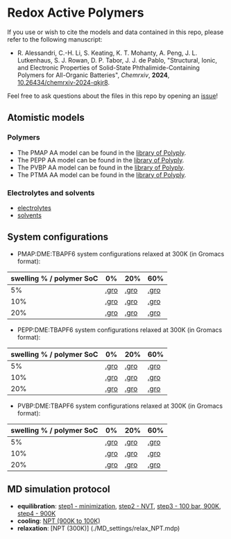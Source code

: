 # Redox Active Polymers

If you use or wish to cite the models and data contained in this repo,
please refer to the following manuscript:

- R. Alessandri, C.-H. Li, S. Keating, K. T. Mohanty, A. Peng, J. L. Lutkenhaus, S. J. Rowan, D. P. Tabor, J. J. de Pablo,
  "Structural, Ionic, and Electronic Properties of Solid-State Phthalimide-Containing Polymers for All-Organic Batteries",
  *Chemrxiv*, **2024**, [10.26434/chemrxiv-2024-qkjr8](https://doi.org/10.26434/chemrxiv-2024-qkjr8).

Feel free to ask questions about the files in this repo by opening an [issue](https://github.com/ricalessandri/redox-active-polymers/issues)!


## Atomistic models

### Polymers

- The PMAP AA model can be found in the [library of Polyply](https://github.com/marrink-lab/polyply_1.0/blob/master/LIBRARY.md).
- The PEPP AA model can be found in the [library of Polyply](https://github.com/marrink-lab/polyply_1.0/blob/master/LIBRARY.md).
- The PVBP AA model can be found in the [library of Polyply](https://github.com/marrink-lab/polyply_1.0/blob/master/LIBRARY.md).
- The PTMA AA model can be found in the [library of Polyply](https://github.com/marrink-lab/polyply_1.0/blob/master/LIBRARY.md).

### Electrolytes and solvents

- [electrolytes](./electrolytes)
- [solvents](./solvents)


## System configurations

- PMAP:DME:TBAPF6 system configurations relaxed at 300K (in Gromacs format):

| swelling % / polymer SoC |                0% |               20% |               60% |
|--------------------------|-------------------|-------------------|-------------------|
|  5%                      | [.gro][PMAP05000] | [.gro][PMAP05020] | [.gro][PMAP05060] |
| 10%                      | [.gro][PMAP10000] | [.gro][PMAP10020] | [.gro][PMAP10060] |
| 20%                      | [.gro][PMAP20000] | [.gro][PMAP20020] | [.gro][PMAP20060] |

- PEPP:DME:TBAPF6 system configurations relaxed at 300K (in Gromacs format):

| swelling % / polymer SoC |                0% |               20% |               60% |
|--------------------------|-------------------|-------------------|-------------------|
|  5%                      | [.gro][PEPP05000] | [.gro][PEPP05020] | [.gro][PEPP05060] |
| 10%                      | [.gro][PEPP10000] | [.gro][PEPP10020] | [.gro][PEPP10060] |
| 20%                      | [.gro][PEPP20000] | [.gro][PEPP20020] | [.gro][PEPP20060] |

- PVBP:DME:TBAPF6 system configurations relaxed at 300K (in Gromacs format):

| swelling % / polymer SoC |                0% |               20% |               60% |
|--------------------------|-------------------|-------------------|-------------------|
|  5%                      | [.gro][PVBP05000] | [.gro][PVBP05020] | [.gro][PVBP05060] |
| 10%                      | [.gro][PVBP10000] | [.gro][PVBP10020] | [.gro][PVBP10060] |
| 20%                      | [.gro][PVBP20000] | [.gro][PVBP20020] | [.gro][PVBP20060] |


## MD simulation protocol

- **equilibration**: [step1 - minimization](./MD_settings/eq_step1_min.mdp), [step2 - NVT](./MD_settings/eq_step2_NVT.mdp), [step3 - 100 bar, 900K](./MD_settings/eq_step3_NPT_highP.mdp), [step4 - 900K](./MD_settings/eq_step4_NPT_highT.mdp) 
- **cooling**: [NPT (900K to 100K)](./MD_settings/cool_NPT.mdp) 
- **relaxation**: [NPT (300K)] (./MD_settings/relax_NPT.mdp) 




[PMAP05000]: https://github.com/ricalessandri/redox-active-polymers/tree/main/configurations/PMAP000charge_DME_TBAPF6_05percent/relax-30mer-300K-D/1-relax-100ns-whole.gro
[PMAP05020]: https://github.com/ricalessandri/redox-active-polymers/tree/main/configurations/PMAP020charge_DME_TBAPF6_05percent/relax-30mer-300K-D/1-relax-100ns-whole.gro
[PMAP05060]: https://github.com/ricalessandri/redox-active-polymers/tree/main/configurations/PMAP060charge_DME_TBAPF6_05percent/relax-30mer-300K-D/1-relax-100ns-whole.gro
[PMAP10000]: https://github.com/ricalessandri/redox-active-polymers/tree/main/configurations/PMAP000charge_DME_TBAPF6_10percent/relax-30mer-300K-D/1-relax-100ns-whole.gro
[PMAP10020]: https://github.com/ricalessandri/redox-active-polymers/tree/main/configurations/PMAP020charge_DME_TBAPF6_10percent/relax-30mer-300K-D/1-relax-100ns-whole.gro
[PMAP10060]: https://github.com/ricalessandri/redox-active-polymers/tree/main/configurations/PMAP060charge_DME_TBAPF6_10percent/relax-30mer-300K-D/1-relax-100ns-whole.gro
[PMAP20000]: https://github.com/ricalessandri/redox-active-polymers/tree/main/configurations/PMAP000charge_DME_TBAPF6_20percent/relax-30mer-300K-D/1-relax-100ns-whole.gro
[PMAP20020]: https://github.com/ricalessandri/redox-active-polymers/tree/main/configurations/PMAP020charge_DME_TBAPF6_20percent/relax-30mer-300K-D/1-relax-100ns-whole.gro
[PMAP20060]: https://github.com/ricalessandri/redox-active-polymers/tree/main/configurations/PMAP060charge_DME_TBAPF6_20percent/relax-30mer-300K-D/1-relax-100ns-whole.gro
[PEPP05000]: https://github.com/ricalessandri/redox-active-polymers/tree/main/configurations/PEPP000charge_DME_TBAPF6_05percent/relax-30mer-300K-D/1-relax-100ns-whole.gro
[PEPP05020]: https://github.com/ricalessandri/redox-active-polymers/tree/main/configurations/PEPP020charge_DME_TBAPF6_05percent/relax-30mer-300K-D/1-relax-100ns-whole.gro
[PEPP05060]: https://github.com/ricalessandri/redox-active-polymers/tree/main/configurations/PEPP060charge_DME_TBAPF6_05percent/relax-30mer-300K-D/1-relax-100ns-whole.gro
[PEPP10000]: https://github.com/ricalessandri/redox-active-polymers/tree/main/configurations/PEPP000charge_DME_TBAPF6_10percent/relax-30mer-300K-D/1-relax-100ns-whole.gro
[PEPP10020]: https://github.com/ricalessandri/redox-active-polymers/tree/main/configurations/PEPP020charge_DME_TBAPF6_10percent/relax-30mer-300K-D/1-relax-100ns-whole.gro
[PEPP10060]: https://github.com/ricalessandri/redox-active-polymers/tree/main/configurations/PEPP060charge_DME_TBAPF6_10percent/relax-30mer-300K-D/1-relax-100ns-whole.gro
[PEPP20000]: https://github.com/ricalessandri/redox-active-polymers/tree/main/configurations/PEPP000charge_DME_TBAPF6_20percent/relax-30mer-300K-D/1-relax-100ns-whole.gro
[PEPP20020]: https://github.com/ricalessandri/redox-active-polymers/tree/main/configurations/PEPP020charge_DME_TBAPF6_20percent/relax-30mer-300K-D/1-relax-100ns-whole.gro
[PEPP20060]: https://github.com/ricalessandri/redox-active-polymers/tree/main/configurations/PEPP060charge_DME_TBAPF6_20percent/relax-30mer-300K-D/1-relax-100ns-whole.gro
[PVBP05000]: https://github.com/ricalessandri/redox-active-polymers/tree/main/configurations/PVBP000charge_DME_TBAPF6_05percent/relax-30mer-300K-D/1-relax-100ns-whole.gro
[PVBP05020]: https://github.com/ricalessandri/redox-active-polymers/tree/main/configurations/PVBP020charge_DME_TBAPF6_05percent/relax-30mer-300K-D/1-relax-100ns-whole.gro
[PVBP05060]: https://github.com/ricalessandri/redox-active-polymers/tree/main/configurations/PVBP060charge_DME_TBAPF6_05percent/relax-30mer-300K-D/1-relax-100ns-whole.gro
[PVBP10000]: https://github.com/ricalessandri/redox-active-polymers/tree/main/configurations/PVBP000charge_DME_TBAPF6_10percent/relax-30mer-300K-D/1-relax-100ns-whole.gro
[PVBP10020]: https://github.com/ricalessandri/redox-active-polymers/tree/main/configurations/PVBP020charge_DME_TBAPF6_10percent/relax-30mer-300K-D/1-relax-100ns-whole.gro
[PVBP10060]: https://github.com/ricalessandri/redox-active-polymers/tree/main/configurations/PVBP060charge_DME_TBAPF6_10percent/relax-30mer-300K-D/1-relax-100ns-whole.gro
[PVBP20000]: https://github.com/ricalessandri/redox-active-polymers/tree/main/configurations/PVBP000charge_DME_TBAPF6_20percent/relax-30mer-300K-D/1-relax-100ns-whole.gro
[PVBP20020]: https://github.com/ricalessandri/redox-active-polymers/tree/main/configurations/PVBP020charge_DME_TBAPF6_20percent/relax-30mer-300K-D/1-relax-100ns-whole.gro
[PVBP20060]: https://github.com/ricalessandri/redox-active-polymers/tree/main/configurations/PVBP060charge_DME_TBAPF6_20percent/relax-30mer-300K-D/1-relax-100ns-whole.gro

